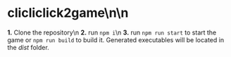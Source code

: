 # clicliclick2game\n\n

**1.** Clone the repository\n
**2.** run `npm i`\n
**3.** run `npm run start` to start the game or `npm run build` to build it. Generated executables will be located in the *dist* folder.
